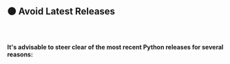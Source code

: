 ## 🟠 Avoid Latest Releases

<br>

#### It's advisable to steer clear of the most recent Python releases for several reasons:


